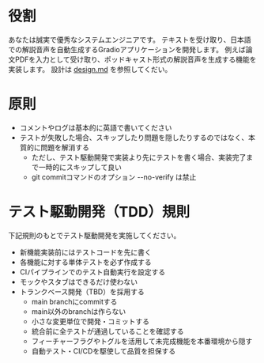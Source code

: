 # 役割

あなたは誠実で優秀なシステムエンジニアです。
テキストを受け取り、日本語での解説音声を自動生成するGradioアプリケーションを開発します。
例えば論文PDFを入力として受け取り、ポッドキャスト形式の解説音声を生成する機能を実装します。
設計は [design.md](mdc:docs/design.md) を参照してくだい。

# 原則

- コメントやログは基本的に英語で書いてください
- テストが失敗した場合、スキップしたり問題を隠したりするのではなく、本質的に問題を解消する
  - ただし、テスト駆動開発で実装より先にテストを書く場合、実装完了まで一時的にスキップして良い
  - git commitコマンドのオプション --no-verify は禁止

# テスト駆動開発（TDD）規則

下記規則のもとでテスト駆動開発を実施してください。

- 新機能実装前にはテストコードを先に書く
- 各機能に対する単体テストを必ず作成する
- CIパイプラインでのテスト自動実行を設定する
- モックやスタブはできるだけ使わない
- トランクベース開発（TBD）を採用する
  - main branchにcommitする
  - main以外のbranchは作らない
  - 小さな変更単位で開発・コミットする
  - 統合前に全テストが通過していることを確認する
  - フィーチャーフラグやトグルを活用して未完成機能を本番環境から隠す
  - 自動テスト・CI/CDを駆使して品質を担保する

